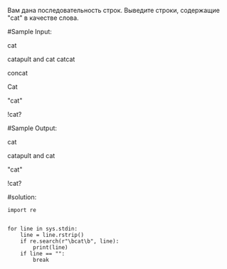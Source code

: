Вам дана последовательность строк.
Выведите строки, содержащие "cat" в качестве слова.

#Sample Input:

cat

catapult and cat
catcat

concat

Cat

"cat"

!cat?

#Sample Output:

cat

catapult and cat

"cat"

!cat?

#solution:

```import sys
import re


for line in sys.stdin:
    line = line.rstrip()
    if re.search(r"\bcat\b", line):
        print(line)
    if line == "":
        break
```